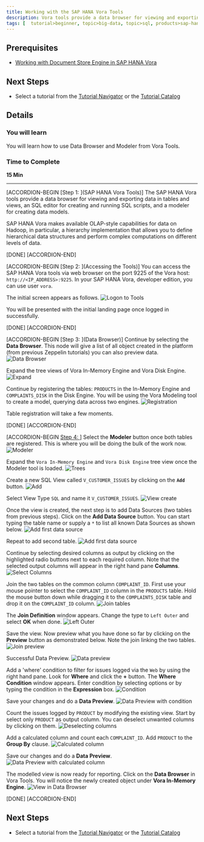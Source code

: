 ```yaml
---
title: Working with the SAP HANA Vora Tools
description: Vora tools provide a data browser for viewing and exporting data in tables and views, an SQL editor for creating and running SQL scripts, and a modeller for creating data models
tags: [  tutorial>beginner, topic>big-data, topic>sql, products>sap-hana-vora ]
---
```


## Prerequisites  
 - [Working with Document Store Engine in SAP HANA Vora](http://www.sap.com/developer/tutorials/vora-cal-zeppelin7.html)


## Next Steps
 - Select a tutorial from the [Tutorial Navigator](http://www.sap.com/developer/tutorial-navigator.html) or the [Tutorial Catalog](http://www.sap.com/developer/tutorials.html)

## Details
### You will learn  
You will learn how to use Data Browser and Modeler from Vora Tools.

### Time to Complete
**15 Min**

---

[ACCORDION-BEGIN [Step 1: ](SAP HANA Vora Tools)]
The SAP HANA Vora tools provide a data browser for viewing and exporting data in tables and views, an SQL editor for creating and running SQL scripts, and a modeler for creating data models.

SAP HANA Vora makes available OLAP-style capabilities for data on Hadoop, in particular, a hierarchy implementation that allows you to define hierarchical data structures and perform complex computations on different levels of data.

[DONE]
[ACCORDION-END]

[ACCORDION-BEGIN [Step 2: ](Accessing the Tools)]
You can access the SAP HANA Vora tools via web browser on the port 9225 of the Vora host: `http://<IP_ADDRESS>:9225`. In your SAP HANA Vora, developer edition, you can use user `vora`.

The initial screen appears as follows.
![Logon to Tools](vtools_01.jpg)

You will be presented with the initial landing page once logged in successfully.

[DONE]
[ACCORDION-END]


[ACCORDION-BEGIN [Step 3: ](Data Browser)]
Continue by selecting the **Data Browser**. This node will give a list of all object created in the platform (from previous Zeppelin tutorials) you can also preview data.
![Data Browser](vtools_02.jpg)

Expand the tree views of Vora In-Memory Engine and Vora Disk Engine.
![Expand](vtools_03.jpg)

Continue by registering the tables: `PRODUCTS` in the In-Memory Engine and `COMPLAINTS_DISK` in the Disk Engine. You will be using the Vora Modeling tool to create a model, querying data across two engines.
![Registration](vtools_04.jpg)

Table registration will take a few moments.

[DONE]
[ACCORDION-END]

[ACCORDION-BEGIN [Step 4: ](Modeler)]
Select the **Modeler** button once both tables are registered. This is where you will be doing the bulk of the work now.
![Modeler](vtools_05.jpg)

Expand the `Vora In-Memory Engine` and `Vora Disk Engine` tree view once the Modeler tool is loaded.
![Trees](vtools_06.jpg)

Create a new SQL View called `V_CUSTOMER_ISSUES` by clicking on the **`Add`** button.
![Add](vtools_07.jpg)

Select View Type `SQL` and name it `V_CUSTOMER_ISSUES`.
![View create](vtools_08.jpg)

Once the view is created, the next step is to add Data Sources (two tables from previous steps). Click on the **Add Data Source** button. You can start typing the table name or supply a `*` to list all known Data Sources as shown below.
![Add first data source](vtools_09.jpg)

Repeat to add second table.
![Add first data source](vtools_10.jpg)

Continue by selecting desired columns as output by clicking on the highlighted radio buttons next to each required column. Note that the selected output columns will appear in the right hand pane **Columns**.
![Select Columns](vtools_11.jpg)

Join the two tables on the common column `COMPLAINT_ID`. First use your mouse pointer to select the `COMPLAINT_ID` column in the `PRODUCTS` table. Hold the mouse button down while dragging it to the `COMPLAINTS_DISK` table and drop it on the `COMPLAINT_ID` column.
![Join tables](vtools_12.jpg)

The **Join Definition** window appears. Change the type to `Left Outer` and select **OK** when done.
![Left Outer](vtools_13.jpg)

Save the view. Now preview what you have done so far by clicking on the **Preview** button as demonstrated below. Note the join linking the two tables.
![Join preview](vtools_14.jpg)

Successful Data Preview.
![Data preview](vtools_15.jpg)

Add a 'where' condition to filter for issues logged via the `Web` by using the right hand pane. Look for **Where** and click the **+** button. The **Where Condition** window appears. Enter condition by selecting options or by typing the condition in the **Expression** box.
![Condition](vtools_16.jpg)

Save your changes and do a **Data Preview**.
![Data Preview with condition](vtools_17.jpg)

Count the issues logged by `PRODUCT` by modifying the existing view. Start by select only `PRODUCT` as output column. You can deselect unwanted columns by clicking on them.
![Deselecting columns](vtools_18.jpg)

Add a calculated column and count each `COMPLAINT_ID`. Add `PRODUCT` to the **Group By** clause.
![Calculated column](vtools_19.jpg)

Save our changes and do a **Data Preview**.
![Data Preview with calculated column](vtools_20.jpg)

The modelled view is now ready for reporting. Click on the **Data Browser** in Vora Tools. You will notice the newly created object under **Vora In-Memory Engine**.
![View in Data Browser](vtools_21.jpg)

[DONE]
[ACCORDION-END]


## Next Steps
- Select a tutorial from the [Tutorial Navigator](http://www.sap.com/developer/tutorial-navigator.html) or the [Tutorial Catalog](http://www.sap.com/developer/tutorials.html)
